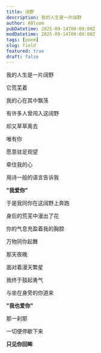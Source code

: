 ```yaml
---
title: 阔野
description: 我的人生是一片阔野
author: ABloom
pubDatetime: 2025-09-14T00:00:00Z
modDatetime: 2025-09-14T00:00:00Z
tags: [poem]
slug: field
featured: true
draft: false
---
```



我的人生是一片阔野

它荒芜着

我的心在其中飘荡

有许多人曾闯入这阔野

却又草草离去

唯有你

愿意驻足观望

牵住我的心

用诗一般的语言告诉我

**"我爱你"**

于是我同你在这阔野上奔跑

身后的荒芜中漫出了花

你的气息充盈着我的胸腔

万物同你起舞

那天夜晚

面对着漫天繁星

我终于鼓起勇气

与坐在身旁的你道来

**"我也爱你"**

那一刹那

一切便停歇下来

**只见你回眸**